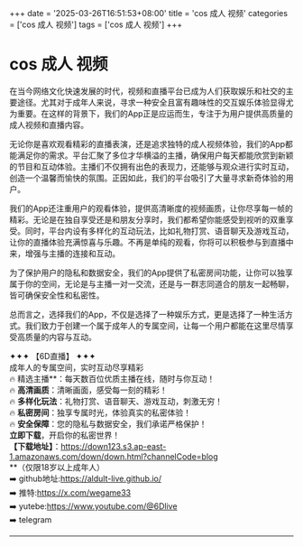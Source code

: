 +++
date = '2025-03-26T16:51:53+08:00'
title = 'cos 成人 视频'
categories = ['cos 成人 视频']
tags = ['cos 成人 视频']
+++

# cos 成人 视频

在当今网络文化快速发展的时代，视频和直播平台已成为人们获取娱乐和社交的主要途径。尤其对于成年人来说，寻求一种安全且富有趣味性的交互娱乐体验显得尤为重要。在这样的背景下，我们的App正是应运而生，专注于为用户提供高质量的成人视频和直播内容。

无论你是喜欢观看精彩的直播表演，还是追求独特的成人视频体验，我们的App都能满足你的需求。平台汇聚了多位才华横溢的主播，确保用户每天都能欣赏到新颖的节目和互动体验。主播们不仅拥有出色的表现力，还能够与观众进行实时互动，创造一个温馨而愉快的氛围。正因如此，我们的平台吸引了大量寻求新奇体验的用户。

我们的App还注重用户的观看体验，提供高清晰度的视频画质，让你尽享每一帧的精彩。无论是在独自享受还是和朋友分享时，我们都希望你能感受到视听的双重享受。同时，平台内设有多样化的互动玩法，比如礼物打赏、语音聊天及游戏互动，让你的直播体验充满惊喜与乐趣。不再是单纯的观看，你将可以积极参与到直播中来，增强与主播的连接和互动。

为了保护用户的隐私和数据安全，我们的App提供了私密房间功能，让你可以独享属于你的空间，无论是与主播一对一交流，还是与一群志同道合的朋友一起畅聊，皆可确保安全性和私密性。

总而言之，选择我们的App，不仅是选择了一种娱乐方式，更是选择了一种生活方式。我们致力于创建一个属于成年人的专属空间，让每一个用户都能在这里尽情享受高质量的内容与互动。

✦✦✦ 【6D直播】 ✦✦✦  
成年人的专属空间，实时互动尽享精彩  
🔥 精选主播**：每天数百位优质主播在线，随时与你互动！  
🔥 **高清画质**：清晰画面，感受每一刻的精彩！  
🔥 **多样化玩法**：礼物打赏、语音聊天、游戏互动，刺激无穷！  
🔥 **私密房间**：独享专属时光，体验真实的私密体验！  
🔥 **安全保障**：您的隐私与数据安全，我们承诺严格保护！  
**立即下载**，开启你的私密世界！  
**【下载地址】**：https://down123.s3.ap-east-1.amazonaws.com/down/down.html?channelCode=blog  
**（仅限18岁以上成年人）  
➡️ github地址:https://aldult-live.github.io/  
➡️ 推特:https://x.com/wegame33  
➡️ yutebe:https://www.youtube.com/@6Dlive  
➡️ telegram

---
